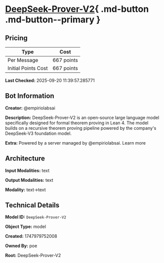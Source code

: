 # [DeepSeek-Prover-V2](https://poe.com/DeepSeek-Prover-V2){ .md-button .md-button--primary }

## Pricing

| Type | Cost |
|------|------|
| Per Message | 667 points |
| Initial Points Cost | 667 points |

**Last Checked:** 2025-09-20 11:39:57.285771


## Bot Information

**Creator:** @empiriolabsai

**Description:** DeepSeek-Prover-V2 is an open-source large language model specifically designed for formal theorem proving in Lean 4. The model builds on a recursive theorem proving pipeline powered by the company's DeepSeek-V3 foundation model.

**Extra:** Powered by a server managed by @empiriolabsai. Learn more


## Architecture

**Input Modalities:** text

**Output Modalities:** text

**Modality:** text->text


## Technical Details

**Model ID:** `DeepSeek-Prover-V2`

**Object Type:** model

**Created:** 1747979752008

**Owned By:** poe

**Root:** DeepSeek-Prover-V2
